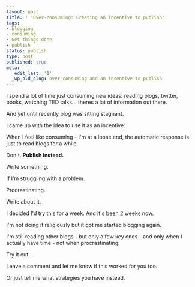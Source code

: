 ```yaml
---
layout: post
title: ! 'Over-consuming: Creating an incentive to publish'
tags:
- blogging
- consuming
- Get things done
- publish
status: publish
type: post
published: true
meta:
  _edit_last: '1'
  _wp_old_slug: over-consuming-and-an-incentive-to-publish
---
```

I spend a lot of time just consuming new ideas: reading blogs, twitter, books, watching TED talks... theres a lot of information out there.



And yet until recently blog was sitting stagnant.



I came up with the idea to use it as an incentive:

When I feel like consuming - I'm at a loose end, the automatic response is just to read blogs for a while.

Don't. **Publish instead.**



Write something.



If I'm struggling with a problem.

Procrastinating.

Write about it.



I decided I'd try this for a week. And it's been 2 weeks now.

I'm not doing it religiously but it got me started blogging again.

I'm still reading other blogs - but only a few key ones - and only when I actually have time - not when procrastinating.



Try it out.



Leave a comment and let me know if this worked for you too.

Or just tell me what strategies you have instead.
